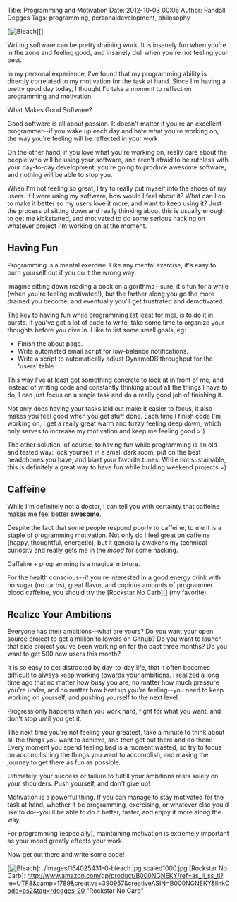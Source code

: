 Title: Programming and Motivation
Date: 2012-10-03 00:06
Author: Randall Degges
Tags: programming, personaldevelopment, philosophy


[![Bleach][]][]

Writing software can be pretty draining work. It is insanely fun when you're in
the zone and feeling good, and insanely dull when you're not feeling your best.

In my personal experience, I've found that my programming ability is directly
correlated to my motivation for the task at hand. Since I'm having a pretty good
day today, I thought I'd take a moment to reflect on programming and motivation.

What Makes Good Software?

Good software is all about passion. It doesn't matter if you're an excellent
programmer--if you wake up each day and hate what you're working on, the way
you're feeling will be reflected in your work.

On the other hand, if you love what you're working on, really care about the
people who will be using your software, and aren't afraid to be ruthless with
your day-to-day development, you're going to produce awesome software, and
nothing will be able to stop you.

When I'm not feeling so great, I try to really put myself into the shoes of my
users. If I were using my software, how would I feel about it? What can I do to
make it better so my users love it more, and want to keep using it? Just the
process of sitting down and really thinking about this is usually enough to get
me kickstarted, and motivated to do some serious hacking on whatever project I'm
working on at the moment.


## Having Fun

Programming is a mental exercise. Like any mental exercise, it's easy to burn
yourself out if you do it the wrong way.

Imagine sitting down reading a book on algorithms--sure, it's fun for a while
(when you're feeling motivated!), but the farther along you go the more drained
you become, and eventually you'll get frustrated and demotivated.

The key to having fun while programming (at least for me), is to do it in
bursts. If you've got a lot of code to write, take some time to organize your
thoughts before you dive in. I like to list some small goals, eg:

-   Finish the about page.
-   Write automated email script for low-balance notifications.
-   Write a script to automatically adjust DynamoDB throughput for the 'users'
    table.

This way I've at least got something concrete to look at in front of me, and
instead of writing code and constantly thinking about all the things I have to
do, I can just focus on a single task and do a really good job of finishing it.

Not only does having your tasks laid out make it easier to focus, it also makes
you feel good when you get stuff done. Each time I finish code I'm working on, I
get a really great warm and fuzzy feeling deep down, which only serves to
increase my motivation and keep me feeling good \>:)

The other solution, of course, to having fun while programming is an old and
tested way: lock yourself in a small dark room, put on the best headphones you
have, and blast your favorite tunes. While not sustainable, this is definitely a
great way to have fun while building weekend projects =)


## Caffeine

While I'm definitely not a doctor, I can tell you with certainty that caffeine
makes me feel better **awesome**.

Despite the fact that some people respond poorly to caffeine, to me it is a
staple of programming motivation. Not only do I feel great on caffeine (happy,
thoughtful, energetic), but it generally awakens my technical curiosity and
really gets me in the *mood* for some hacking.

Caffeine + programming is a magical mixture.

For the health conscious--if you're interested in a good energy drink with no
sugar (no carbs), great flavor, and copious amounts of programmer blood
caffeine, you should try the [Rockstar No Carb][] (my favorite).


## Realize Your Ambitions

Everyone has their ambitions--what are yours? Do you want your open source
project to get a million followers on Github? Do you want to launch that side
project you've been working on for the past three months? Do you want to get 500
new users this month?

It is *so* easy to get distracted by day-to-day life, that it often becomes
difficult to always keep working towards your ambitions. I realized a long time
ago that no matter how busy you are, no matter how much pressure you're under,
and no matter how beat up you're feeling--you need to keep working on yourself,
and pushing yourself to the next level.

Progress only happens when you work hard, fight for what you want, and don't
stop until you get it.

The next time you're not feeling your greatest, take a minute to think about all
the things you want to achieve, and then get out there and do them! Every moment
you spend feeling bad is a moment wasted, so try to focus on accomplishing the
things you want to accomplish, and making the journey to get there as fun as
possible.

Ultimately, your success or failure to fulfill your ambitions rests solely on
your shoulders. Push yourself, and don't give up!


Motivation is a powerful thing. If you can manage to stay motivated for the task
at hand, whether it be programming, exercising, or whatever else you'd like to
do--you'll be able to do it better, faster, and enjoy it more along the way.

For programming (especially), maintaining motivation is extremely important as
your mood greatly effects your work.

Now get out there and write some code!


  [Bleach]: http://getfile5.posterous.com/getfile/files.posterous.com/temp-2012-10-02/kHlApjxAutqjdqiFDqbCdGknvsHgIkHgqdzjlCImvkiulaExApHwoxfdsijl/bleach.jpg.scaled696.jpg
  [![Bleach][]]: ./images/164025431-0-bleach.jpg.scaled1000.jpg
  [Rockstar No Carb]: http://www.amazon.com/gp/product/B000NGNEKY/ref=as_li_ss_tl?ie=UTF8&camp=1789&creative=390957&creativeASIN=B000NGNEKY&linkCode=as2&tag=rdegges-20 "Rockstar No Carb"
